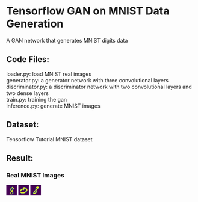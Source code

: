# Tensorflow GAN on MNIST Data Generation

A GAN network that generates MNIST digits data

## Code Files:
loader.py: load MNIST real images  
generator.py: a generator network with three convolutional layers    
discriminator.py: a discriminator network with two convolutional layers and two dense layers  
train.py: training the gan  
inference.py: generate MNIST images  

## Dataset:
Tensorflow Tutorial MNIST dataset  
## Result:
### Real MNIST Images  
![Real Image 1](result/real/0.png)
![Real Image 2](result/real/1.png)
![Real Image 3](result/real/2.png)  
